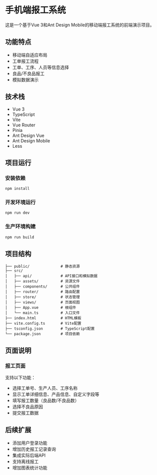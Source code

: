 # 手机端报工系统

这是一个基于Vue 3和Ant Design Mobile的移动端报工系统的前端演示项目。

## 功能特点

- 移动端自适应布局
- 工单报工流程
- 工单、工序、人员等信息选择
- 良品/不良品报工
- 模拟数据演示

## 技术栈

- Vue 3
- TypeScript
- Vite
- Vue Router
- Pinia
- Ant Design Vue
- Ant Design Mobile
- Less

## 项目运行

### 安装依赖

```bash
npm install
```

### 开发环境运行

```bash
npm run dev
```

### 生产环境构建

```bash
npm run build
```

## 项目结构

```
├── public/              # 静态资源
├── src/
│   ├── api/             # API接口和模拟数据
│   ├── assets/          # 资源文件
│   ├── components/      # 公共组件
│   ├── router/          # 路由配置
│   ├── store/           # 状态管理
│   ├── views/           # 页面视图
│   ├── App.vue          # 根组件
│   └── main.ts          # 入口文件
├── index.html           # HTML模板
├── vite.config.ts       # Vite配置
├── tsconfig.json        # TypeScript配置
└── package.json         # 项目依赖
```

## 页面说明

### 报工页面

支持以下功能：

- 选择工单号、生产人员、工序名称
- 显示工单详细信息、产品信息、自定义字段等
- 填写报工数量（良品数/不良品数）
- 选择不良品原因
- 提交报工数据

## 后续扩展

- 添加用户登录功能
- 增加历史报工记录查询
- 集成实际后端API
- 支持离线报工
- 增加图表统计功能 